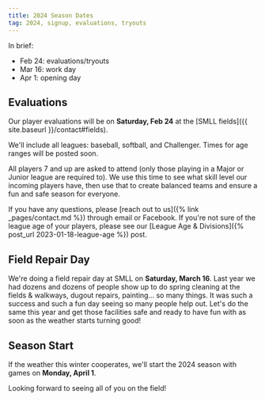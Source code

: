 ```yaml
---
title: 2024 Season Dates
tag: 2024, signup, evaluations, tryouts
---
```


In brief: 

- Feb 24: evaluations/tryouts
- Mar 16: work day
- Apr 1: opening day

## Evaluations

Our player evaluations will be on **Saturday, Feb 24** at the
[SMLL fields]({{ site.baseurl }}/contact#fields).

We'll include all leagues:
<span class=baseball>baseball</span>,
<span class=softball>softball</span>, and
<span class=challenger>Challenger</span>.
Times for age ranges will be posted soon.

All players 7 and up are asked to attend (only those playing in
a Major or Junior league are required to). We use this time to see what skill
level our incoming players have, then use that to create balanced
teams and ensure a fun and safe season for everyone.

If you have any questions, please [reach out to us]({% link _pages/contact.md %})
through email or Facebook. If you're not sure of the league age of your players,
please see our [League Age & Divisions]({% post_url 2023-01-18-league-age %}) post.


## Field Repair Day

We're doing a field repair day at SMLL on **Saturday, March 16**.
Last year we had dozens and dozens of people show up to do spring cleaning
at the fields & walkways, dugout repairs, painting... so many things. It was such
a success and such a fun day seeing so many people help out. Let's do the same
this year and get those facilities safe and ready to have fun with as soon as
the weather starts turning good!



## Season Start

If the weather this winter cooperates, we'll start the 2024 season with games on
**Monday, April 1**.

Looking forward to seeing all of you on the field!
